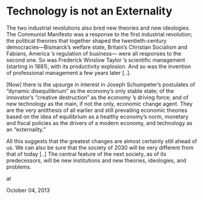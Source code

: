 # Technology is not an Externality
The two industrial revolutions also bred new theories and new ideologies. The Communist Manifesto was a response to the first industrial revolution; the political theories that together shaped the twentieth-century democracies—Bismarck’s welfare state, Britain’s Christian Socialism and Fabians, America ’s regulation of business— were all responses to the second one. So was Frederick Winslow Taylor ’s scientific management (starting in 1881), with its productivity explosion. And so was the invention of professional management a few years later [..].

[Now] there is the upsurge in interest in Joseph Schumpeter’s postulates of “dynamic disequilibrium” as the economy’s only stable state; of the innovator’s “creative destruction” as the economy ’s driving force; and of new technology as the main, if not the only, economic change agent. They are the very antithesis of all earlier and still prevailing economic theories based on the idea of equilibrium as a healthy economy’s norm, monetary and fiscal policies as the drivers of a modern economy, and technology as an “externality.”

All this suggests that the greatest changes are almost certainly still ahead of us. We can also be sure that the society of 2030 will be very different from that of today [..] The central feature of the next society, as of its predecessors, will be new institutions and new theories, ideologies, and problems.







at

October 04, 2013















